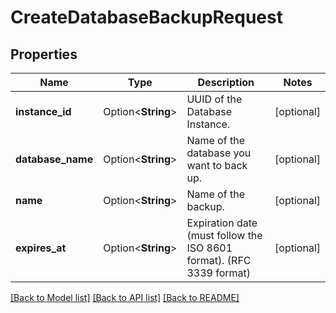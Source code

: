 # CreateDatabaseBackupRequest

## Properties

Name | Type | Description | Notes
------------ | ------------- | ------------- | -------------
**instance_id** | Option<**String**> | UUID of the Database Instance. | [optional]
**database_name** | Option<**String**> | Name of the database you want to back up. | [optional]
**name** | Option<**String**> | Name of the backup. | [optional]
**expires_at** | Option<**String**> | Expiration date (must follow the ISO 8601 format). (RFC 3339 format) | [optional]

[[Back to Model list]](../README.md#documentation-for-models) [[Back to API list]](../README.md#documentation-for-api-endpoints) [[Back to README]](../README.md)


